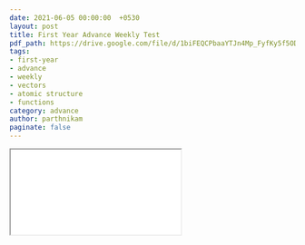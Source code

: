 ```yaml
---
date: 2021-06-05 00:00:00  +0530
layout: post
title: First Year Advance Weekly Test
pdf_path: https://drive.google.com/file/d/1biFEQCPbaaYTJn4Mp_FyfKy5f5ODztWp/preview?usp=drive_link
tags: 
- first-year
- advance
- weekly
- vectors
- atomic structure
- functions
category: advance
author: parthnikam
paginate: false
---
```


<iframe class="embed-pdf" src="{{ page.pdf_path }}#toolbar=0" seamless="seamless" scrolling="no" style="overflow:hidden"></iframe>
